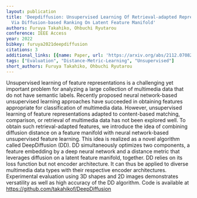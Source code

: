 ```yaml
---
layout: publication
title: 'Deepdiffusion: Unsupervised Learning Of Retrieval-adapted Representations
  Via Diffusion-based Ranking On Latent Feature Manifold'
authors: Furuya Takahiko, Ohbuchi Ryutarou
conference: IEEE Access
year: 2022
bibkey: furuya2021deepdiffusion
citations: 3
additional_links: [{name: Paper, url: 'https://arxiv.org/abs/2112.07082'}]
tags: ["Evaluation", "Distance-Metric-Learning", "Unsupervised"]
short_authors: Furuya Takahiko, Ohbuchi Ryutarou
---
```

Unsupervised learning of feature representations is a challenging yet
important problem for analyzing a large collection of multimedia data that do
not have semantic labels. Recently proposed neural network-based unsupervised
learning approaches have succeeded in obtaining features appropriate for
classification of multimedia data. However, unsupervised learning of feature
representations adapted to content-based matching, comparison, or retrieval of
multimedia data has not been explored well. To obtain such retrieval-adapted
features, we introduce the idea of combining diffusion distance on a feature
manifold with neural network-based unsupervised feature learning. This idea is
realized as a novel algorithm called DeepDiffusion (DD). DD simultaneously
optimizes two components, a feature embedding by a deep neural network and a
distance metric that leverages diffusion on a latent feature manifold,
together. DD relies on its loss function but not encoder architecture. It can
thus be applied to diverse multimedia data types with their respective encoder
architectures. Experimental evaluation using 3D shapes and 2D images
demonstrates versatility as well as high accuracy of the DD algorithm. Code is
available at https://github.com/takahikof/DeepDiffusion